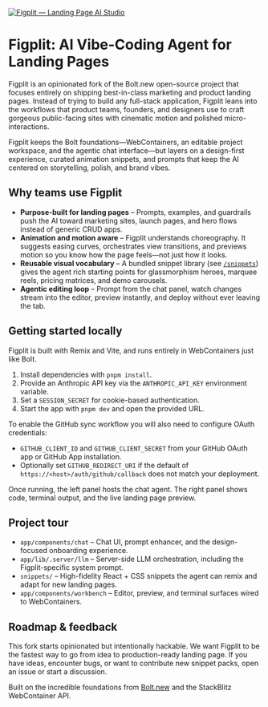 [![Figplit — Landing Page AI Studio](./public/social_preview_index.jpg)](https://bolt.new)

# Figplit: AI Vibe-Coding Agent for Landing Pages

Figplit is an opinionated fork of the Bolt.new open-source project that focuses entirely on shipping best-in-class marketing and product landing pages. Instead of trying to build any full-stack application, Figplit leans into the workflows that product teams, founders, and designers use to craft gorgeous public-facing sites with cinematic motion and polished micro-interactions.

Figplit keeps the Bolt foundations—WebContainers, an editable project workspace, and the agentic chat interface—but layers on a design-first experience, curated animation snippets, and prompts that keep the AI centered on storytelling, polish, and brand vibes.

## Why teams use Figplit

- **Purpose-built for landing pages** – Prompts, examples, and guardrails push the AI toward marketing sites, launch pages, and hero flows instead of generic CRUD apps.
- **Animation and motion aware** – Figplit understands choreography. It suggests easing curves, orchestrates view transitions, and previews motion so you know how the page feels—not just how it looks.
- **Reusable visual vocabulary** – A bundled snippet library (see [`/snippets`](./snippets)) gives the agent rich starting points for glassmorphism heroes, marquee reels, pricing matrices, and demo carousels.
- **Agentic editing loop** – Prompt from the chat panel, watch changes stream into the editor, preview instantly, and deploy without ever leaving the tab.

## Getting started locally

Figplit is built with Remix and Vite, and runs entirely in WebContainers just like Bolt.

1. Install dependencies with `pnpm install`.
2. Provide an Anthropic API key via the `ANTHROPIC_API_KEY` environment variable.
3. Set a `SESSION_SECRET` for cookie-based authentication.
4. Start the app with `pnpm dev` and open the provided URL.

To enable the GitHub sync workflow you will also need to configure OAuth credentials:

- `GITHUB_CLIENT_ID` and `GITHUB_CLIENT_SECRET` from your GitHub OAuth app or GitHub App installation.
- Optionally set `GITHUB_REDIRECT_URI` if the default of `https://<host>/auth/github/callback` does not match your deployment.

Once running, the left panel hosts the chat agent. The right panel shows code, terminal output, and the live landing page preview.

## Project tour

- `app/components/chat` – Chat UI, prompt enhancer, and the design-focused onboarding experience.
- `app/lib/.server/llm` – Server-side LLM orchestration, including the Figplit-specific system prompt.
- `snippets/` – High-fidelity React + CSS snippets the agent can remix and adapt for new landing pages.
- `app/components/workbench` – Editor, preview, and terminal surfaces wired to WebContainers.

## Roadmap & feedback

This fork starts opinionated but intentionally hackable. We want Figplit to be the fastest way to go from idea to production-ready landing page. If you have ideas, encounter bugs, or want to contribute new snippet packs, open an issue or start a discussion.

Built on the incredible foundations from [Bolt.new](https://bolt.new) and the StackBlitz WebContainer API.
